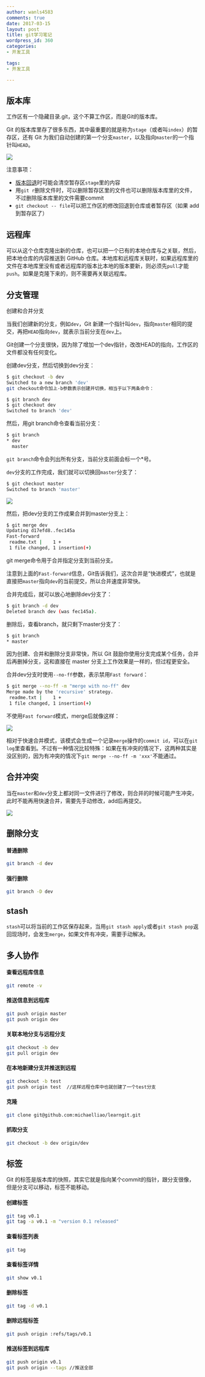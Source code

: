 ```yaml
---
author: wanls4583
comments: true
date: 2017-03-15
layout: post
title: git学习笔记
wordpress_id: 360
categories:
- 开发工具

tags:
- 开发工具

---
```


## 版本库

工作区有一个隐藏目录.git，这个不算工作区，而是Git的版本库。

Git 的版本库里存了很多东西，其中最重要的就是称为`stage`（或者叫`index`）的暂存区，还有 Git 为我们自动创建的第一个分支`master`，以及指向`master`的一个指针叫`HEAD`。

![](http://img.blog.csdn.net/20170406140747557?watermark/2/text/aHR0cDovL2Jsb2cuY3Nkbi5uZXQvYTQwOTA1MTk4Nw==/font/5a6L5L2T/fontsize/400/fill/I0JBQkFCMA==/dissolve/70/gravity/Center)

注意事项：

- [版本回退](https://wanls4583.github.io/%E5%BC%80%E5%8F%91%E5%B7%A5%E5%85%B7/2017/03/27/git%E5%9B%9E%E9%80%80/)时可能会清空暂存区`stage`里的内容
- 用`git r`删除文件时，可以删除暂存区里的文件也可以删除版本库里的文件，不过删除版本库里的文件需要commit
- `git checkout -- file`可以把工作区的修改回退到仓库或者暂存区（如果 add 到暂存区了）

## 远程库

可以从这个仓库克隆出新的仓库，也可以把一个已有的本地仓库与之关联，然后，把本地仓库的内容推送到 GitHub 仓库。本地库和远程库关联时，如果远程库里的文件在本地库里没有或者远程库的版本比本地的版本要新，则必须先`pull`才能`push`。如果是克隆下来的，则不需要再关联远程库。

## 分支管理

创建和合并分支

当我们创建新的分支，例如`dev`，Git 新建一个指针叫`dev`，指向`master`相同的提交，再把`HEAD`指向`dev`，就表示当前分支在`dev`上。

Git创建一个分支很快，因为除了增加一个dev指针，改改HEAD的指向，工作区的文件都没有任何变化。

创建dev分支，然后切换到dev分支：
```bash
$ git checkout -b dev
Switched to a new branch 'dev'
git checkout命令加上-b参数表示创建并切换，相当于以下两条命令：

$ git branch dev
$ git checkout dev
Switched to branch 'dev'
```

然后，用git branch命令查看当前分支：

```bash
$ git branch
* dev
  master
```

`git branch`命令会列出所有分支，当前分支前面会标一个\*号。

`dev`分支的工作完成，我们就可以切换回`master`分支了：

```bash
$ git checkout master
Switched to branch 'master'
```

![](http://img.blog.csdn.net/20170406140917261?watermark/2/text/aHR0cDovL2Jsb2cuY3Nkbi5uZXQvYTQwOTA1MTk4Nw==/font/5a6L5L2T/fontsize/400/fill/I0JBQkFCMA==/dissolve/70/gravity/Center)

然后，把dev分支的工作成果合并到master分支上：

```bash
$ git merge dev
Updating d17efd8..fec145a
Fast-forward
 readme.txt |    1 +
 1 file changed, 1 insertion(+)
```

git merge命令用于合并指定分支到当前分支。

注意到上面的`Fast-forward`信息，Git告诉我们，这次合并是“快进模式”，也就是直接把`master`指向`dev`的当前提交，所以合并速度非常快。

合并完成后，就可以放心地删除dev分支了：

```bash
$ git branch -d dev
Deleted branch dev (was fec145a).
```

删除后，查看branch，就只剩下master分支了：

```bash
$ git branch
* master
```

因为创建、合并和删除分支非常快，所以 Git 鼓励你使用分支完成某个任务，合并后再删掉分支，这和直接在 master 分支上工作效果是一样的，但过程更安全。

合并dev分支时使用`--no-ff`参数，表示禁用`Fast forward`：

```bash
$ git merge --no-ff -m "merge with no-ff" dev
Merge made by the 'recursive' strategy.
 readme.txt |    1 +
 1 file changed, 1 insertion(+)
```

不使用`Fast forward`模式，merge后就像这样：

![](http://img.blog.csdn.net/20170406141117241?watermark/2/text/aHR0cDovL2Jsb2cuY3Nkbi5uZXQvYTQwOTA1MTk4Nw==/font/5a6L5L2T/fontsize/400/fill/I0JBQkFCMA==/dissolve/70/gravity/Center)

相对于快速合并模式，该模式会生成一个记录`merge`操作的`commit id`，可以在`git log`里查看到。不过有一种情况比较特殊：如果在有冲突的情况下，这两种其实是没区别的，因为有冲突的情况下`git merge --no-ff -m 'xxx'`不能通过。 

## 合并冲突

当在`master`和`dev`分支上都对同一文件进行了修改，则合并的时候可能产生冲突，此时不能再用快速合并，需要先手动修改，add后再提交。

![](http://img.blog.csdn.net/20170315175140327?watermark/2/text/aHR0cDovL2Jsb2cuY3Nkbi5uZXQvYTQwOTA1MTk4Nw==/font/5a6L5L2T/fontsize/400/fill/I0JBQkFCMA==/dissolve/70/gravity/Center)

## 删除分支


#### 普通删除

```bash
git branch -d dev
```

#### 强行删除

```bash
git branch -D dev 
```

## stash

`stash`可以将当前的工作区保存起来，当用`git stash apply`或者`git stash pop`返回现场时，会发生`merge`，如果文件有冲突，需要手动解决。 

## 多人协作

#### 查看远程库信息

```bash
git remote -v 
```

#### 推送信息到远程库

```bash
git push origin master
git push origin dev
```

#### 关联本地分支与远程分支

```bash
git checkout -b dev 
git pull origin dev
```

#### 在本地新建分支并推送到远程

```bash
git checkout -b test
git push origin test  //这样远程仓库中也就创建了一个test分支
```

#### 克隆

```bash
git clone git@github.com:michaelliao/learngit.git
```

#### 抓取分支

```bash
git checkout -b dev origin/dev
```

## 标签

Git 的标签是版本库的快照，其实它就是指向某个commit的指针，跟分支很像，但是分支可以移动，标签不能移动。

#### 创建标签

```bash
git tag v0.1
git tag -a v0.1 -m "version 0.1 released"
```

#### 查看标签列表

```bash
git tag
```

#### 查看标签详情

```bash
git show v0.1
```

#### 删除标签

```bash
git tag -d v0.1
```

#### 删除远程标签

```bash
git push origin :refs/tags/v0.1
```

#### 推送标签到远程库

```bash
git push origin v0.1
git push origin --tags //推送全部
```
